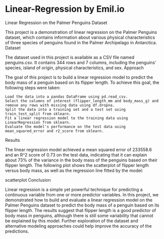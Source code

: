 # Linear-Regression by Emil.io

Linear Regression on the Palmer Penguins Dataset

This project is a demonstration of linear regression on the Palmer Penguins dataset, which contains information about various physical characteristics of three species of penguins found in the Palmer Archipelago in Antarctica.
Dataset

The dataset used in this project is available as a CSV file named penguins.csv. It contains 344 rows and 7 columns, including the penguins' species, island of origin, physical characteristics, and sex.
Approach

The goal of this project is to build a linear regression model to predict the body mass of a penguin based on its flipper length. To achieve this goal, the following steps were taken:

    Load the data into a pandas DataFrame using pd.read_csv.
    Select the columns of interest (flipper_length_mm and body_mass_g) and remove any rows with missing data using df.dropna.
    Split the data into a training set and a test set using train_test_split from sklearn.
    Fit a linear regression model to the training data using LinearRegression from sklearn.
    Evaluate the model's performance on the test data using mean_squared_error and r2_score from sklearn.

Results

The linear regression model achieved a mean squared error of 233558.6 and an R^2 score of 0.73 on the test data, indicating that it can explain about 73% of the variance in the body mass of the penguins based on their flipper length. The following plot shows the scatterplot of flipper length versus body mass, as well as the regression line fitted by the model:

scatterplot
Conclusion

Linear regression is a simple yet powerful technique for predicting a continuous variable from one or more predictor variables. In this project, we demonstrated how to build and evaluate a linear regression model on the Palmer Penguins dataset to predict the body mass of a penguin based on its flipper length. The results suggest that flipper length is a good predictor of body mass in penguins, although there is still some variability that cannot be explained by this model. Further exploration of the dataset and alternative modeling approaches could help improve the accuracy of the predictions.
